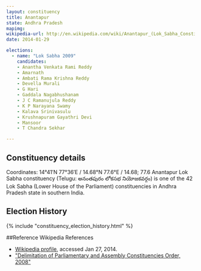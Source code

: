 ```yaml
---
layout: constituency
title: Anantapur
state: Andhra Pradesh
mapimg: 
wikipedia-url: http://en.wikipedia.com/wiki/Anantapur_(Lok_Sabha_Constituency)
date: 2014-01-29

elections: 
  - name: "Lok Sabha 2009"
    candidates: 
    - Anantha Venkata Rami Reddy 
    - Amarnath 
    - Ambati Rama Krishna Reddy 
    - Devella Murali 
    - G Hari 
    - Gaddala Nagabhushanam 
    - J C Ramanujula Reddy 
    - K P Narayana Swamy 
    - Kalava Srinivasulu 
    - Krushnapuram Gayathri Devi 
    - Mansoor 
    - T Chandra Sekhar 

---
```

## Constituency details
Coordinates: 14°41′N 77°36′E﻿ / ﻿14.68°N 77.6°E﻿ / 14.68; 77.6 Anantapur Lok Sabha constituency (Telugu: అనంతపురం లోకసభ నియోజకవర్గం) is one of the 42 Lok Sabha (Lower House of the Parliament) constituencies in Andhra Pradesh state in southern India.




## Election History
{% include "constituency_election_history.html" %}

##Reference
Wikipedia References
- [Wikipedia profile]({{page.profile.wikipedia}}), accessed Jan 27, 2014.
- ["Delimitation of Parliamentary and Assembly Constituencies Order, 2008"][wiki1]

[wiki1]: http://eci.nic.in/eci_main/CurrentElections/CONSOLIDATED_ORDER%20_ECI%20.pdf
